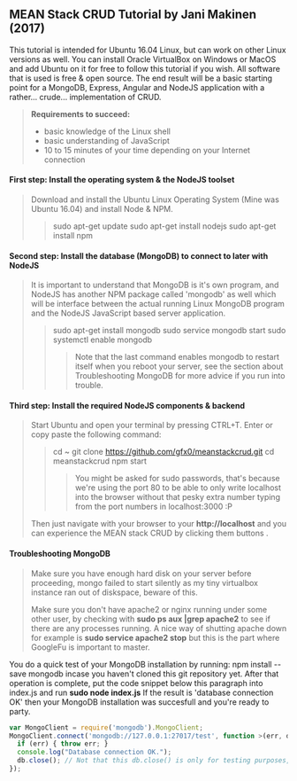 ## MEAN Stack CRUD Tutorial by Jani Makinen (2017) ##

This tutorial is intended for Ubuntu 16.04 Linux, but can work on other Linux versions as well. You can install Oracle VirtualBox on Windows or MacOS and add Ubuntu on it for free to follow this tutorial if you wish. All software that is used is free & open source. The end result will be a basic starting point for a MongoDB, Express, Angular and NodeJS application with a rather... crude... implementation of CRUD.

> **Requirements to succeed:** 
> * basic knowledge of the Linux shell
> * basic understanding of JavaScript
> * 10 to 15 minutes of your time depending on your Internet connection

#### First step: Install the operating system & the NodeJS toolset
> Download and install the Ubuntu Linux Operating System (Mine was Ubuntu 16.04) and install Node & NPM.
>> sudo apt-get update
>> sudo apt-get install nodejs
>> sudo apt-get install npm

#### Second step: Install the database (MongoDB) to connect to later with NodeJS
> It is important to understand that MongoDB is it's own program, and NodeJS has another NPM package called 'mongodb' as well which will be interface between the actual running Linux MongoDB program and the NodeJS JavaScript based server application.
>> sudo apt-get install mongodb
>> sudo service mongodb start
>> sudo systemctl enable mongodb
>>> Note that the last command enables mongodb to restart itself when you reboot your server,
>>> see the section about Troubleshooting MongoDB for more advice if you run into trouble.

#### Third step: Install the required NodeJS components & backend
> Start Ubuntu and open your terminal by pressing CTRL+T. Enter or copy paste the following command:
>> cd ~ 
>> git clone https://github.com/gfx0/meanstackcrud.git
>> cd meanstackcrud
>> npm start
>>>You might be asked for sudo passwords, that's because we're using the port 80 to be able to only write localhost into the browser without that pesky extra number typing from the port numbers in localhost:3000 :P
>
> Then just navigate with your browser to your **http://localhost** and you can experience the MEAN stack CRUD by clicking them buttons .

#### Troubleshooting MongoDB
>Make sure you have enough hard disk on your server before  proceeding, mongo failed to start silently as my tiny virtualbox instance ran out of diskspace, beware of this.
>
> Make sure you don't have apache2 or nginx running under some other user, by checking with 
> **sudo ps aux |grep apache2** to see if there are any processes running. A nice way of shutting apache down for example is **sudo service apache2 stop** but this is the part where GoogleFu is important to master.
> 
You do a quick test of your MongoDB installation by running: npm install --save mongodb incase you haven't cloned this git repository yet. After that operation is complete, put the code snippet below this paragraph into index.js and run **sudo node index.js** If the result is 'database connection OK' then your MongoDB installation was succesfull and you're ready to party.

```javascript
var MongoClient = require('mongodb').MongoClient;
MongoClient.connect('mongodb://127.0.0.1:27017/test', function >(err, db) {
  if (err) { throw err; }
  console.log("Database connection OK.");
  db.close(); // Not that this db.close() is only for testing purposes, don't leave it into your code.
});
```

